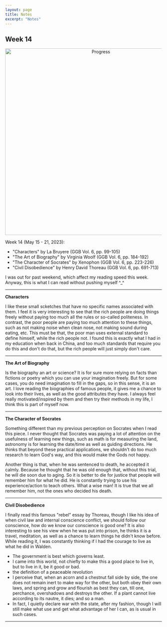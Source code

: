```yaml
---
layout: page
title: Notes
excerpt: "Notes"
---
```


## Week 14

<center><img src="https://github.com/qingkaikong/qingkaikong.github.io/raw/main/images/GGB_img/progress_week_14.jpg" alt="Progress" style="width: 600px;"/></center>

Week 14 (May 15 - 21, 2023):

* "Characters" by La Bruyere (GGB  Vol. 6, pp. 99-105)   
* "The Art of Biography" by Virginia Woolf (GGB  Vol. 6, pp. 184-192)     
* "The Character of Socrates" by Xenophon (GGB  Vol. 6, pp. 223-226) 
* "Civil Disobedience" by Henry David Thoreau (GGB  Vol. 6, pp. 691-713) 

I was out for past weekend, which affect my reading speed this week. Anyway, this is what I can read without pushing myself ^_^

---

**Characters**

I like these small scketches that have no specific names associated with them. I feel it is very interesting to see that the rich people are doing things freely without paying too much all the rules or so-called politeness. In contrast, the poor people are paying too much attention to these things, such as not making noise when clean nose, not making sound during eating, etc. This must be that, the poor man uses external standard to define himself, while the rich people not. I found this is exactly what I had in my education when back in China, and too much standards that require you do this and don't do that, but the rich people will just simply don't care. 


---

**The Art of Biography**

Is the biography an art or science? It is for sure more relying on facts than fictions or poetry which you can use your imagination freely. But for some cases, you do need imagination to fill in the gaps, so in this sense, it is an art. I love reading the biographies of famous people, it gives me a chance to look into their lives, as well as the good attributes they have. I always feel really motivated/inspired by them and then try their methods in my life, I think this is part of myself now. 


---

**The Character of Socrates** 

Something different than my previous perception on Socrates when I read this piece. I never thought that Socrates was paying a lot of attention on the usefulness of learning new things, such as math is for measuring the land, astronomy is for learning the date/time as well as guiding directions. He thinks that beyond these practical applications, we shouldn't do too much research to learn God's way, and this would make the Gods not happy. 

Another thing is that, when he was sentenced to death, he accepted it calmly. Because he thought that he was old enough that, without this trial, he will die soon due to aging. So it is better to die for justice that people will remember him for what he did. He is constantly trying to use his experience/action to teach others. What a wise man! It is true that we all remember him, not the ones who decided his death. 

---

**Civil Disobedience** 

I finally read this famous "rebel" essay by Thoreau, though I like his idea of when civil law and internal conscience conflict, we should follow our conscience, how do we know our conscience is good one? It is also interesting to see his view when he was put into prison, he thinks it is a travel, meditation, as well as a chance to learn things he didn't know before. While reading it, I was constantly thinking if I had the courage to live as what he did in Walden. 

* The government is best which governs least. 
* I came into this world, not chiefly to make this a good place to live in, but to live in it, be it good or bad. 
* the definition of a peaceable revolution 
* I perceive that, when an acorn and a chestnut fall side by side, the one does not remain inert to make way for the other, but both obey their own laws, and spring and grow and flourish as best they can, till one, perchance, overshadows and destroys the other. If a plant cannot live according to its nautre, it dies; and so a man. 
* In fact, I quietly declare war with the state, after my fashion, though I will still make what use and get what advantage of her I can, as is usual in such cases. 

---
